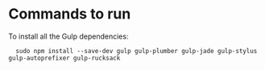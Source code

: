 # Commands to run

To install all the Gulp dependencies:
```
  sudo npm install --save-dev gulp gulp-plumber gulp-jade gulp-stylus gulp-autoprefixer gulp-rucksack
```
